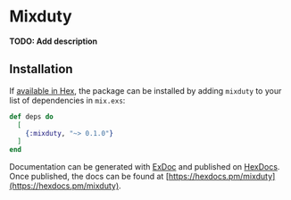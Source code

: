 # Mixduty

**TODO: Add description**

## Installation

If [available in Hex](https://hex.pm/docs/publish), the package can be installed
by adding `mixduty` to your list of dependencies in `mix.exs`:

```elixir
def deps do
  [
    {:mixduty, "~> 0.1.0"}
  ]
end
```

Documentation can be generated with [ExDoc](https://github.com/elixir-lang/ex_doc)
and published on [HexDocs](https://hexdocs.pm). Once published, the docs can
be found at [https://hexdocs.pm/mixduty](https://hexdocs.pm/mixduty).

